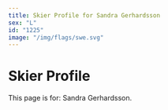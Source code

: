 ```yaml
---
title: Skier Profile for Sandra Gerhardsson
sex: "L"
id: "1225"
image: "/img/flags/swe.svg" 
---
```


# Skier Profile

This page is for: Sandra Gerhardsson.
    